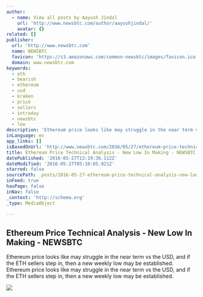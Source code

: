 ```yaml
---
author:
  - name: View all posts by Aayush Jindal
    url: 'http://www.newsbtc.com/author/aayushjindal/'
    avatar: {}
related: []
publisher:
  url: 'http://www.newsbtc.com'
  name: NEWSBTC
  favicon: 'https://s3.amazonaws.com/common-newsbtc/images/favicon.ico'
  domain: www.newsbtc.com
keywords:
  - eth
  - bearish
  - ethereum
  - usd
  - kraken
  - price
  - sellers
  - intraday
  - newsbtc
  - low
description: 'Ethereum price looks like may struggle in the near term vs the USD, and if the ETH sellers step in, then a new weekly low may be established. Ethereum price looks like may struggle in the near term vs the USD, and if the ETH sellers step in, then a new weekly low may be established.'
inLanguage: en
app_links: []
isBasedOnUrl: 'http://www.newsbtc.com/2016/05/27/ethereum-price-technical-analysis-new-low-making/'
title: Ethereum Price Technical Analysis - New Low In Making - NEWSBTC
datePublished: '2016-05-27T13:19:36.112Z'
dateModified: '2016-05-27T05:10:05.921Z'
starred: false
sourcePath: _posts/2016-05-27-ethereum-price-technical-analysis-new-low-in-making-news.md
inFeed: true
hasPage: false
inNav: false
_context: 'http://schema.org'
_type: MediaObject

---
```

<article style=""><h1>Ethereum Price Technical Analysis - New Low In Making - NEWSBTC</h1><p>Ethereum price looks like may struggle in the near term vs the USD, and if the ETH sellers step in, then a new weekly low may be established. Ethereum price looks like may struggle in the near term vs the USD, and if the ETH sellers step in, then a new weekly low may be established.</p><img src="http://s3.amazonaws.com/main-newsbtc-images/2016/05/27032823/7786.jpg" /></article>